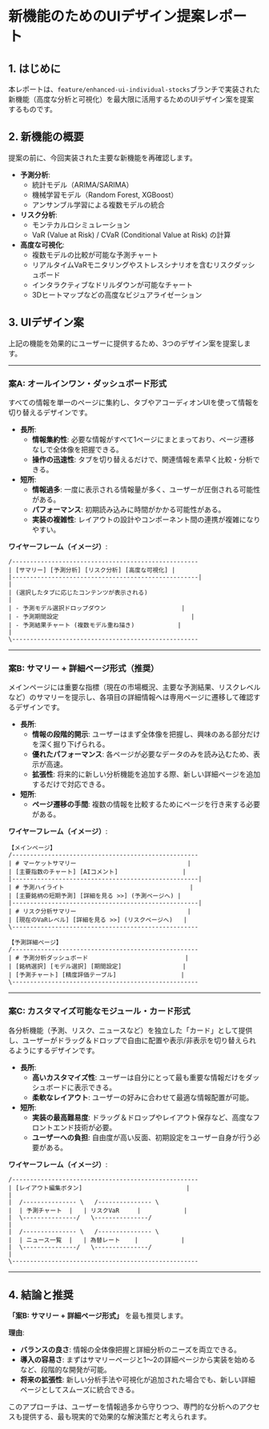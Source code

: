 # 新機能のためのUIデザイン提案レポート

## 1. はじめに

本レポートは、`feature/enhanced-ui-individual-stocks`ブランチで実装された新機能（高度な分析と可視化）を最大限に活用するためのUIデザイン案を提案するものです。

## 2. 新機能の概要

提案の前に、今回実装された主要な新機能を再確認します。

- **予測分析**:
  - 統計モデル（ARIMA/SARIMA）
  - 機械学習モデル（Random Forest, XGBoost）
  - アンサンブル学習による複数モデルの統合
- **リスク分析**:
  - モンテカルロシミュレーション
  - VaR (Value at Risk) / CVaR (Conditional Value at Risk) の計算
- **高度な可視化**:
  - 複数モデルの比較が可能な予測チャート
  - リアルタイムVaRモニタリングやストレスシナリオを含むリスクダッシュボード
  - インタラクティブなドリルダウンが可能なチャート
  - 3Dヒートマップなどの高度なビジュアライゼーション

## 3. UIデザイン案

上記の機能を効果的にユーザーに提供するため、3つのデザイン案を提案します。

---

### 案A: オールインワン・ダッシュボード形式

すべての情報を単一のページに集約し、タブやアコーディオンUIを使って情報を切り替えるデザインです。

- **長所**:
  - **情報集約性**: 必要な情報がすべて1ページにまとまっており、ページ遷移なしで全体像を把握できる。
  - **操作の迅速性**: タブを切り替えるだけで、関連情報を素早く比較・分析できる。
- **短所**:
  - **情報過多**: 一度に表示される情報量が多く、ユーザーが圧倒される可能性がある。
  - **パフォーマンス**: 初期読み込みに時間がかかる可能性がある。
  - **実装の複雑性**: レイアウトの設計やコンポーネント間の連携が複雑になりやすい。

**ワイヤーフレーム（イメージ）**:
```
/----------------------------------------------------
| [サマリー] [予測分析] [リスク分析] [高度な可視化] |
|----------------------------------------------------|
|
| (選択したタブに応じたコンテンツが表示される)
|
| - 予測モデル選択ドロップダウン                     |
| - 予測期間設定                                     |
| - 予測結果チャート (複数モデル重ね描き)            |
|
\----------------------------------------------------
```

---

### 案B: サマリー + 詳細ページ形式（推奨）

メインページには重要な指標（現在の市場概況、主要な予測結果、リスクレベルなど）のサマリーを提示し、各項目の詳細情報へは専用ページに遷移して確認するデザインです。

- **長所**:
  - **情報の段階的開示**: ユーザーはまず全体像を把握し、興味のある部分だけを深く掘り下げられる。
  - **優れたパフォーマンス**: 各ページが必要なデータのみを読み込むため、表示が高速。
  - **拡張性**: 将来的に新しい分析機能を追加する際、新しい詳細ページを追加するだけで対応できる。
- **短所**:
  - **ページ遷移の手間**: 複数の情報を比較するためにページを行き来する必要がある。

**ワイヤーフレーム（イメージ）**:
```
【メインページ】
/----------------------------------------------------
| # マーケットサマリー                               |
| [主要指数のチャート] [AIコメント]                  |
|----------------------------------------------------|
| # 予測ハイライト                                   |
| [主要銘柄の短期予測] [詳細を見る >>] (予測ページへ) |
|----------------------------------------------------|
| # リスク分析サマリー                               |
| [現在のVaRレベル] [詳細を見る >>] (リスクページへ)   |
\----------------------------------------------------

【予測詳細ページ】
/----------------------------------------------------
| # 予測分析ダッシュボード                           |
| [銘柄選択] [モデル選択] [期間設定]                 |
| [予測チャート] [精度評価テーブル]                  |
\----------------------------------------------------
```

---

### 案C: カスタマイズ可能なモジュール・カード形式

各分析機能（予測、リスク、ニュースなど）を独立した「カード」として提供し、ユーザーがドラッグ＆ドロップで自由に配置や表示/非表示を切り替えられるようにするデザインです。

- **長所**:
  - **高いカスタマイズ性**: ユーザーは自分にとって最も重要な情報だけをダッシュボードに表示できる。
  - **柔軟なレイアウト**: ユーザーの好みに合わせて最適な情報配置が可能。
- **短所**:
  - **実装の最高難易度**: ドラッグ＆ドロップやレイアウト保存など、高度なフロントエンド技術が必要。
  - **ユーザーへの負担**: 自由度が高い反面、初期設定をユーザー自身が行う必要がある。

**ワイヤーフレーム（イメージ）**:
```
/----------------------------------------------------
| [レイアウト編集ボタン]                             |
|
|  /--------------- \   /--------------- \
|  | 予測チャート  |   | リスクVaR     |            |
|  \---------------/   \---------------/
|
|  /--------------- \   /--------------- \
|  | ニュース一覧  |   | 為替レート    |            |
|  \---------------/   \---------------/
|
\----------------------------------------------------
```

---

## 4. 結論と推奨

**「案B: サマリー + 詳細ページ形式」** を最も推奨します。

**理由**:
- **バランスの良さ**: 情報の全体像把握と詳細分析のニーズを両立できる。
- **導入の容易さ**: まずはサマリーページと1〜2の詳細ページから実装を始めるなど、段階的な開発が可能。
- **将来の拡張性**: 新しい分析手法や可視化が追加された場合でも、新しい詳細ページとしてスムーズに統合できる。

このアプローチは、ユーザーを情報過多から守りつつ、専門的な分析へのアクセスも提供する、最も現実的で効果的な解決策だと考えられます。
